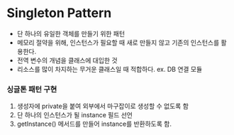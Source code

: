 # Singleton Pattern
* 단 하나의 유일한 객체를 만들기 위한 패턴
* 메모리 절약을 위해, 인스턴스가 필요할 때 새로 만들지 않고 기존의 인스턴스를 활용한다.
* 전역 변수의 개념을 클래스에 대입한 것
* 리소스를 많이 차지하는 무거운 클래스일 때 적합하다. ex. DB 연결 모듈

### 싱글톤 패턴 구현
1. 생성자에 private을 붙여 외부에서 마구잡이로 생성할 수 없도록 함
1. 단 하나의 인스턴스가 될 instance 필드 선언
1. getInstance() 메서드를 만들어 instance를 반환하도록 함.

